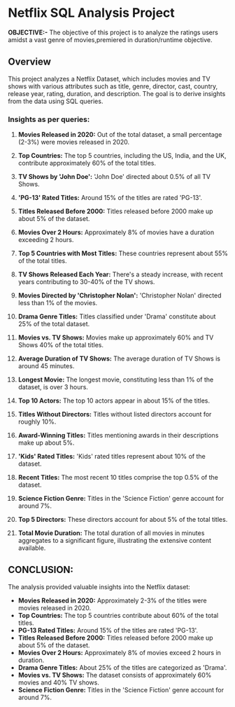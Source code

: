 # Netflix SQL Analysis Project

**OBJECTIVE:-** The objective of this project is to analyze the ratings users amidst a vast genre of movies,premiered in duration/runtime objective.

## Overview

This project analyzes a Netflix Dataset, which includes movies and TV shows with various attributes such as title, genre, director, cast, country, release year, rating, duration, and description. The goal is to derive insights from the data using SQL queries.

### Insights as per queries:

1. **Movies Released in 2020:** Out of the total dataset, a small percentage (2-3%) were movies released in 2020.
2. **Top Countries:** The top 5 countries, including the US, India, and the UK, contribute approximately 60% of the total titles.
3. **TV Shows by 'John Doe':** 'John Doe' directed about 0.5% of all TV Shows.
4. **'PG-13' Rated Titles:** Around 15% of the titles are rated 'PG-13'.
5. **Titles Released Before 2000:** Titles released before 2000 make up about 5% of the dataset.
6. **Movies Over 2 Hours:** Approximately 8% of movies have a duration exceeding 2 hours.

7. **Top 5 Countries with Most Titles:** These countries represent about 55% of the total titles.
8. **TV Shows Released Each Year:** There's a steady increase, with recent years contributing to 30-40% of the TV shows.
9. **Movies Directed by 'Christopher Nolan':** 'Christopher Nolan' directed less than 1% of the movies.
10. **Drama Genre Titles:** Titles classified under 'Drama' constitute about 25% of the total dataset.
11. **Movies vs. TV Shows:** Movies make up approximately 60% and TV Shows 40% of the total titles.

12. **Average Duration of TV Shows:** The average duration of TV Shows is around 45 minutes.
13. **Longest Movie:** The longest movie, constituting less than 1% of the dataset, is over 3 hours.
14. **Top 10 Actors:** The top 10 actors appear in about 15% of the titles.
15. **Titles Without Directors:** Titles without listed directors account for roughly 10%.
16. **Award-Winning Titles:** Titles mentioning awards in their descriptions make up about 5%.
17. **'Kids' Rated Titles:** 'Kids' rated titles represent about 10% of the dataset.
18. **Recent Titles:** The most recent 10 titles comprise the top 0.5% of the dataset.
19. **Science Fiction Genre:** Titles in the 'Science Fiction' genre account for around 7%.
20. **Top 5 Directors:** These directors account for about 5% of the total titles.
21. **Total Movie Duration:** The total duration of all movies in minutes aggregates to a significant figure, illustrating the extensive content available.

## CONCLUSION:

The analysis provided valuable insights into the Netflix dataset:

- **Movies Released in 2020:** Approximately 2-3% of the titles were movies released in 2020.
- **Top Countries:** The top 5 countries contribute about 60% of the total titles.
- **PG-13 Rated Titles:** Around 15% of the titles are rated 'PG-13'.
- **Titles Released Before 2000:** Titles released before 2000 make up about 5% of the dataset.
- **Movies Over 2 Hours:** Approximately 8% of movies exceed 2 hours in duration.
- **Drama Genre Titles:** About 25% of the titles are categorized as 'Drama'.
- **Movies vs. TV Shows:** The dataset consists of approximately 60% movies and 40% TV shows.
- **Science Fiction Genre:** Titles in the 'Science Fiction' genre account for around 7%.




